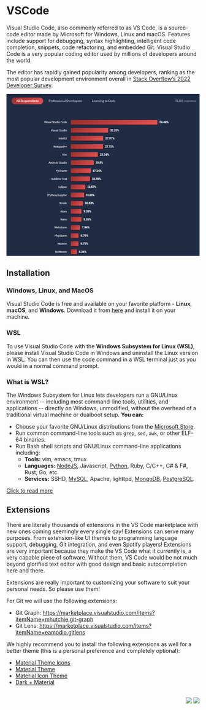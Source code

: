 # VSCode
Visual Studio Code, also commonly referred to as VS Code, is a source-code editor made by Microsoft for Windows, Linux and macOS. Features include support for debugging, syntax highlighting, intelligent code completion, snippets, code refactoring, and embedded Git. Visual Studio Code is a very popular coding editor used by millions of developers around the world.

The editor has rapidly gained popularity among developers, ranking as the most popular development environment overall in [Stack Overflow’s 2022 Developer Survey](https://survey.stackoverflow.co/2022/#integrated-development-environment).

<img src="./images/editor-popularity.png" width="600" />

## Installation
### Windows, Linux, and MacOS
Visual Studio Code is free and available on your favorite platform - **Linux**, **macOS**, and **Windows**. Download it from [here](https://code.visualstudio.com/download) and install it on your machine.

### WSL
To use Visual Studio Code with the **Windows Subsystem for Linux (WSL)**, please install Visual Studio Code in Windows and uninstall the Linux version in WSL. You can then use the code command in a WSL terminal just as you would in a normal command prompt.

### What is WSL?
The Windows Subsystem for Linux lets developers run a GNU/Linux environment -- including most command-line tools, utilities, and applications -- directly on Windows, unmodified, without the overhead of a traditional virtual machine or dualboot setup.
**You can:**
- Choose your favorite GNU/Linux distributions from the [Microsoft Store](https://aka.ms/wslstore).
- Run common command-line tools such as ```grep```, ```sed```, ```awk```, or other ELF-64 binaries.
- Run Bash shell scripts and GNU/Linux command-line applications including:
  - **Tools:** vim, emacs, tmux
  - **Languages:** [NodeJS](https://docs.microsoft.com/en-us/windows/nodejs/setup-on-wsl2), Javascript, [Python](https://docs.microsoft.com/en-us/windows/python/web-frameworks), Ruby, C/C++, C# & F#, Rust, Go, etc.
  - **Services:** SSHD, [MySQL](https://docs.microsoft.com/en-us/windows/wsl/tutorials/wsl-database), Apache, lighttpd, [MongoDB](https://docs.microsoft.com/en-us/windows/wsl/tutorials/wsl-database), [PostgreSQL](https://docs.microsoft.com/en-us/windows/wsl/tutorials/wsl-database).
  
[Click to read more](https://docs.microsoft.com/en-us/windows/wsl/about)

## Extensions
There are literally thousands of extensions in the VS Code marketplace with new ones coming seemingly every single day! Extensions can serve many purposes. From extension-like UI themes to programming language support, debugging, Git integration, and even Spotify players! Extensions are very important because they make the VS Code what it currently is, a very capable piece of software. Without them, VS Code would be not much beyond glorified text editor with good design and basic autocompletion here and there.

Extensions are really important to customizing your software to suit your personal needs. So please use them!

For Git we will use the following extensions:
- Git Graph: https://marketplace.visualstudio.com/items?itemName=mhutchie.git-graph
- Git Lens: https://marketplace.visualstudio.com/items?itemName=eamodio.gitlens

We highly recommend you to install the following extensions as well for a better theme (this is a personal preference and completely optional):
- [Material Theme Icons](https://marketplace.visualstudio.com/items?itemName=Equinusocio.vsc-material-theme-icons)
- [Material Theme](https://marketplace.visualstudio.com/items?itemName=Equinusocio.vsc-material-theme)
- [Material Icon Theme](https://marketplace.visualstudio.com/items?itemName=PKief.material-icon-theme)
- [Dark + Material](https://marketplace.visualstudio.com/items?itemName=vangware.dark-plus-material)
<br>
<div align="right"><a href="03_Git_vs_Github.md" targert="_blacnk"><img src="https://img.shields.io/badge/Previus-orange?style=for-the-badge&logoColor=white"/></a>
<a href="05_First_Time_Git_Setup.md" targert="_blacnk"><img src="https://img.shields.io/badge/Next-orange?style=for-the-badge&logoColor=white"/></a>
</div>